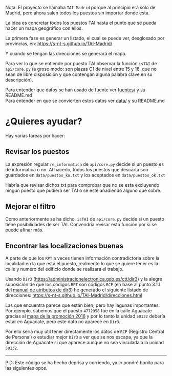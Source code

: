 Nota: El proyecto se llamaba `TAI Madrid` porque al principio era solo de Madrid, pero ahora salen todos los puestos sin importar donde esta.

La idea es concretar todos los puestos TAI hasta el punto que se pueda hacer un mapa geográfico con ellos.

La primera fase es generar un listado, el cual se puede ver, desglosado por provincias, en: https://s-nt-s.github.io/TAI-Madrid/

Y cuando se tengan las direcciones se generará el mapa.

Para ver lo que se entiende por puesto TAI observar la función `isTAI` de `api/core.py` (a groso modo: son plazas C1 de nivel entre 15 y 18, que no sean de libre disposición y que contengan alguna palabra clave en su descripción).

Para entender que datos se han usado de fuente ver [fuentes/](fuentes/) y su README.md  
Para entender en que se convierten estos datos ver [data/](data/) y su README.md

# ¿Quieres ayudar?

Hay varias tareas por hacer:

## Revisar los puestos

La expresión regular `re_informatica` de `api/core.py` decide si un puesto es de informática o no.
Al hacerlo, todos los puestos que descarta son guardados en `data/puestos_ko.txt` y los aceptados en `data/puestos_ok.txt`

Habría que revisar dichos txt para comprobar que no se esta excluyendo ningún puesto que pudiera ser TAI o se este añadiendo alguno que sobre.

## Mejorar el filtro

Como anteriormente se ha dicho, `isTAI` de `api/core.py` decide si un puesto tiene posibilidades de ser TAI. Convendría revisar esta función por si se puede afinar más.

## Encontrar las localizaciones buenas

A parte de que los `RPT` a veces tienen información contradictoria sobre la localidad en la que esta el puesto, realmente lo que se quiere tener es la calle y numero del edificio donde se realizara el trabajo.

Usando `Dir3` (https://administracionelectronica.gob.es/ctt/dir3) y la alegre suposición de que los códigos `RPT` son códigos `RCP` (en base al punto 3.1.1 del [manual de atributos de dir3](https://administracionelectronica.gob.es/ctt/resources/Soluciones/238/Descargas/manual%20de%20atributos.pdf?idIniciativa=238&idElemento=12232)) he generado el siguiente listado de direcciones: https://s-nt-s.github.io/TAI-Madrid/direcciones.html

Las que encuentra parece que están bien, pero hay lagunas importantes. Por ejemplo, sabemos que el puesto `4772958` fue en la calle Aguacate gracias al [mapa de la promoción 2016](https://www.google.com/maps/d/viewer?mid=1nFluM8VkTMcFcdYipA7KpeR-7U4&ll=40.37956469758672%2C-3.7415436354164058&z=14) y por lo tanto la unidad `50132` debería estar en Aguacate, pero este dato no aparece en `Dir3`.

Por ello sería muy útil tener directamente los datos de `RCP` (Registro Central de Personal) o estudiar mejor `Dir3` a ver que se nos escapa, ya que la dirección de Aguacate si que aparece aunque no sea vinculada a la unidad `50132`.

---------

P.D: Este código se ha hecho deprisa y corriendo, ya lo pondré bonito para las siguientes opos.

